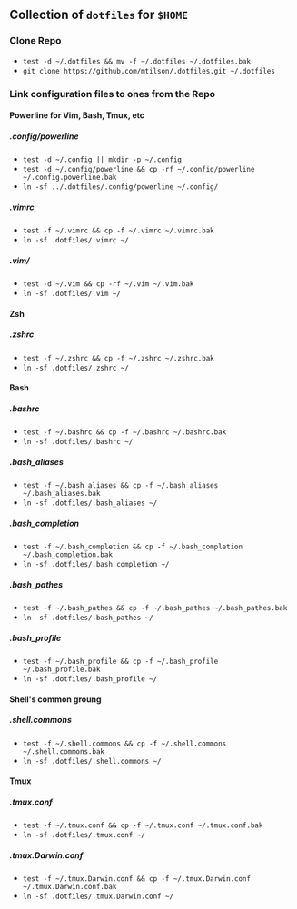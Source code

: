 ## Collection of `dotfiles` for `$HOME`

### Clone Repo

* `test -d ~/.dotfiles && mv -f ~/.dotfiles ~/.dotfiles.bak`
* `git clone https://github.com/mtilson/.dotfiles.git ~/.dotfiles`

### Link configuration files to ones from the Repo 

#### Powerline for Vim, Bash, Tmux, etc

##### .config/powerline
* `test -d ~/.config || mkdir -p ~/.config`
* `test -d ~/.config/powerline && cp -rf ~/.config/powerline ~/.config.powerline.bak`
* `ln -sf ../.dotfiles/.config/powerline ~/.config/`

##### .vimrc
* `test -f ~/.vimrc && cp -f ~/.vimrc ~/.vimrc.bak`
* `ln -sf .dotfiles/.vimrc ~/`

##### .vim/
* `test -d ~/.vim && cp -rf ~/.vim ~/.vim.bak`
* `ln -sf .dotfiles/.vim ~/`

#### Zsh

##### .zshrc
* `test -f ~/.zshrc && cp -f ~/.zshrc ~/.zshrc.bak`
* `ln -sf .dotfiles/.zshrc ~/`

#### Bash

##### .bashrc
* `test -f ~/.bashrc && cp -f ~/.bashrc ~/.bashrc.bak`
* `ln -sf .dotfiles/.bashrc ~/`

##### .bash_aliases
* `test -f ~/.bash_aliases && cp -f ~/.bash_aliases ~/.bash_aliases.bak`
* `ln -sf .dotfiles/.bash_aliases ~/`

##### .bash_completion
* `test -f ~/.bash_completion && cp -f ~/.bash_completion ~/.bash_completion.bak`
* `ln -sf .dotfiles/.bash_completion ~/`

##### .bash_pathes
* `test -f ~/.bash_pathes && cp -f ~/.bash_pathes ~/.bash_pathes.bak`
* `ln -sf .dotfiles/.bash_pathes ~/`

##### .bash_profile
* `test -f ~/.bash_profile && cp -f ~/.bash_profile ~/.bash_profile.bak`
* `ln -sf .dotfiles/.bash_profile ~/`

#### Shell's common groung

##### .shell.commons
* `test -f ~/.shell.commons && cp -f ~/.shell.commons ~/.shell.commons.bak`
* `ln -sf .dotfiles/.shell.commons ~/`

#### Tmux

##### .tmux.conf
* `test -f ~/.tmux.conf && cp -f ~/.tmux.conf ~/.tmux.conf.bak`
* `ln -sf .dotfiles/.tmux.conf ~/`

##### .tmux.Darwin.conf
* `test -f ~/.tmux.Darwin.conf && cp -f ~/.tmux.Darwin.conf ~/.tmux.Darwin.conf.bak`
* `ln -sf .dotfiles/.tmux.Darwin.conf ~/`
